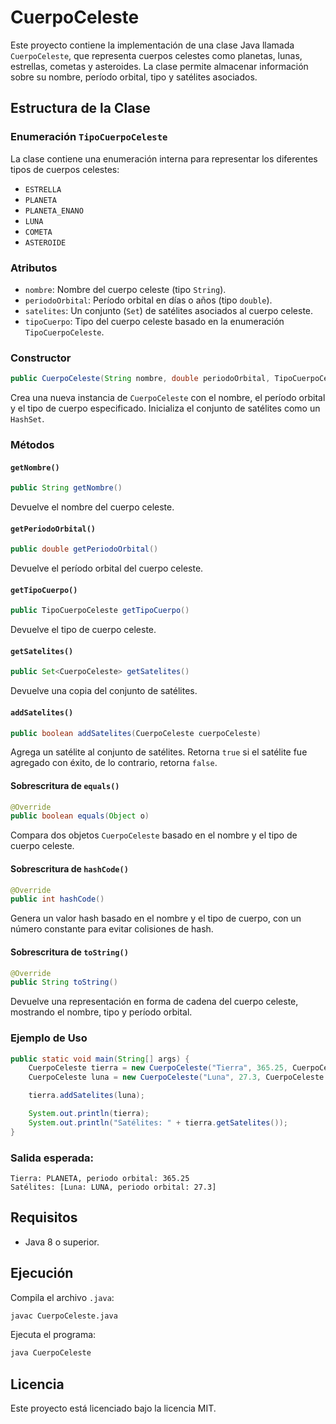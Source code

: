 # CuerpoCeleste

Este proyecto contiene la implementación de una clase Java llamada `CuerpoCeleste`, que representa cuerpos celestes como planetas, lunas, estrellas, cometas y asteroides. La clase permite almacenar información sobre su nombre, período orbital, tipo y satélites asociados.

## Estructura de la Clase

### Enumeración `TipoCuerpoCeleste`

La clase contiene una enumeración interna para representar los diferentes tipos de cuerpos celestes:

- `ESTRELLA`
- `PLANETA`
- `PLANETA_ENANO`
- `LUNA`
- `COMETA`
- `ASTEROIDE`

### Atributos

- `nombre`: Nombre del cuerpo celeste (tipo `String`).
- `periodoOrbital`: Período orbital en días o años (tipo `double`).
- `satelites`: Un conjunto (`Set`) de satélites asociados al cuerpo celeste.
- `tipoCuerpo`: Tipo del cuerpo celeste basado en la enumeración `TipoCuerpoCeleste`.

### Constructor

```java
public CuerpoCeleste(String nombre, double periodoOrbital, TipoCuerpoCeleste tipoCuerpo)
```

Crea una nueva instancia de `CuerpoCeleste` con el nombre, el período orbital y el tipo de cuerpo especificado. Inicializa el conjunto de satélites como un `HashSet`.

### Métodos

#### `getNombre()`
```java
public String getNombre()
```
Devuelve el nombre del cuerpo celeste.

#### `getPeriodoOrbital()`
```java
public double getPeriodoOrbital()
```
Devuelve el período orbital del cuerpo celeste.

#### `getTipoCuerpo()`
```java
public TipoCuerpoCeleste getTipoCuerpo()
```
Devuelve el tipo de cuerpo celeste.

#### `getSatelites()`
```java
public Set<CuerpoCeleste> getSatelites()
```
Devuelve una copia del conjunto de satélites.

#### `addSatelites()`
```java
public boolean addSatelites(CuerpoCeleste cuerpoCeleste)
```
Agrega un satélite al conjunto de satélites. Retorna `true` si el satélite fue agregado con éxito, de lo contrario, retorna `false`.

#### Sobrescritura de `equals()`

```java
@Override
public boolean equals(Object o)
```
Compara dos objetos `CuerpoCeleste` basado en el nombre y el tipo de cuerpo celeste.

#### Sobrescritura de `hashCode()`

```java
@Override
public int hashCode()
```
Genera un valor hash basado en el nombre y el tipo de cuerpo, con un número constante para evitar colisiones de hash.

#### Sobrescritura de `toString()`

```java
@Override
public String toString()
```
Devuelve una representación en forma de cadena del cuerpo celeste, mostrando el nombre, tipo y período orbital.

### Ejemplo de Uso

```java
public static void main(String[] args) {
    CuerpoCeleste tierra = new CuerpoCeleste("Tierra", 365.25, CuerpoCeleste.TipoCuerpoCeleste.PLANETA);
    CuerpoCeleste luna = new CuerpoCeleste("Luna", 27.3, CuerpoCeleste.TipoCuerpoCeleste.LUNA);

    tierra.addSatelites(luna);

    System.out.println(tierra);
    System.out.println("Satélites: " + tierra.getSatelites());
}
```

### Salida esperada:

```plaintext
Tierra: PLANETA, periodo orbital: 365.25
Satélites: [Luna: LUNA, periodo orbital: 27.3]
```

## Requisitos

- Java 8 o superior.

## Ejecución

Compila el archivo `.java`:

```bash
javac CuerpoCeleste.java
```

Ejecuta el programa:

```bash
java CuerpoCeleste
```

## Licencia

Este proyecto está licenciado bajo la licencia MIT.
